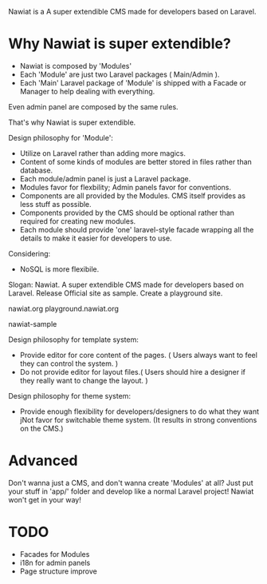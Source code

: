 Nawiat is a A super extendible CMS made for developers based on Laravel.

# Why Nawiat is super extendible?
* Nawiat is composed by 'Modules'
* Each 'Module' are just two Laravel packages ( Main/Admin ).
* Each 'Main' Laravel package of 'Module' is shipped with a Facade or Manager to help dealing with everything.

Even admin panel are composed by the same rules.

That's why Nawiat is super extendible.

Design philosophy for 'Module':
* Utilize on Laravel rather than adding more magics.
* Content of some kinds of modules are better stored in files rather than database.
* Each module/admin panel is just a Laravel package.
* Modules favor for flexbility; Admin panels favor for conventions.
* Components are all provided by the Modules. CMS itself provides as less stuff as possible.
* Components provided by the CMS should be optional rather than required for creating new modules.
* Each module should provide 'one' laravel-style facade wrapping all the details to make it easier for developers to use.

Considering:
* NoSQL is more flexibile.

Slogan: Nawiat. A super extendible CMS made for developers based on Laravel.
Release Official site as sample.
Create a playground site.

nawiat.org
playground.nawiat.org

nawiat-sample

Design philosophy for template system:
* Provide editor for core content of the pages. ( Users always want to feel they can control the system. )
* Do not provide editor for layout files.( Users should hire a designer if they really want to change the layout. )

Design philosophy for theme system:
* Provide enough flexibility for developers/designers to do what they want
jNot favor for switchable theme system. (It results in strong conventions on the CMS.)

# Advanced
Don't wanna just a CMS, and don't wanna create 'Modules' at all?
Just put your stuff in 'app/' folder and develop like a normal Laravel project!
Nawiat won't get in your way!

# TODO
* Facades for Modules
* i18n for admin panels
* Page structure improve
